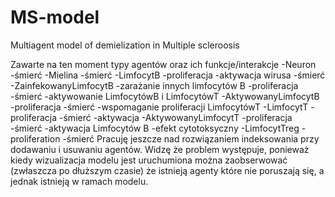 # MS-model
Multiagent model of demielization in Multiple scleroosis

Zawarte na ten moment typy agentów oraz ich funkcje/interakcje
-Neuron
  -śmierć
-Mielina
  -śmierć
-LimfocytB
  -proliferacja
  -aktywacja wirusa
  -śmierć
-ZainfekowanyLimfocytB
  -zarażanie innych limfocytów B
  -proliferacja
  -śmierć
  -aktywowanie LimfocytówB i LimfocytówT
-AktywowanyLimfocytB
  -proliferacja
  -śmierć
  -wspomaganie proliferacji LimfocytówT
-LimfocytT
  -proliferacja 
  -śmierć
  -aktywacja
-AktywowanyLimfocytT
  -proliferacja
  -śmierć
  -aktywacja Limfocytów B
  -efekt cytotoksyczny
-LimfocytTreg
  -proliferation
  -śmierć
  Pracuję jeszcze nad rozwiązaniem indeksowania przy dodawaniu i usuwaniu agentów. Widzę że problem występuje,
  ponieważ kiedy wizualizacja modelu jest uruchumiona można zaobserwować (zwłaszcza po dłuższym czasie) że istnieją agenty które nie poruszają się,
  a jednak istnieją w ramach modelu. 
